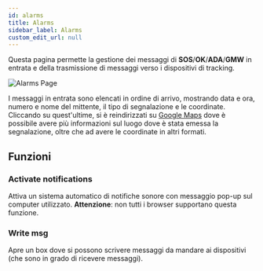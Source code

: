 ```yaml
---
id: alarms
title: Alarms
sidebar_label: Alarms
custom_edit_url: null
---
```

Questa pagina permette la gestione dei messaggi di **SOS**/**OK**/**ADA**/**GMW** in entrata e della trasmissione di messaggi verso i dispositivi di tracking.  

![Alarms Page](/img/screenshots/alarms.png)  

I messaggi in entrata sono elencati in ordine di arrivo, mostrando data e ora, numero e nome del mittente, il tipo di segnalazione e le coordinate. Cliccando su quest'ultime, si è reindirizzati su [Google Maps](https://www.google.com/maps) dove è possibile avere più informazioni sul luogo dove è stata emessa la segnalazione, oltre che ad avere le coordinate in altri formati.
## Funzioni
### Activate notifications
Attiva un sistema automatico di notifiche sonore con messaggio pop-up sul computer utilizzato. **Attenzione**: non tutti i browser supportano questa funzione.
### Write msg
Apre un box dove si possono scrivere messaggi da mandare ai dispositivi (che sono in grado di ricevere messaggi).